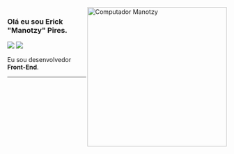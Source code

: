 <img src="https://raw.githubusercontent.com/MicaelliMedeiros/micaellimedeiros/master/image/computer-illustration.png" min-width="400px" max-width="320px" width="320px" align="right" alt="Computador Manotzy">


### Olá eu sou Erick "Manotzy" Pires.



<img src="https://img.shields.io/static/v1?label=Overview&message=manotzy&color=E48B6F&style=for-the-badge&logo=GitHub">

<img align='bottom' src="https://github-readme-stats.vercel.app/api?username=Manotzy&show_icons=true&title_color=AA31F7&text_color=AA31F7&icon_color=E48B6F&bg_color=171717&cache_seconds=2300">
<p>

Eu sou desenvolvedor **Front-End**.


</p>


<hr>
